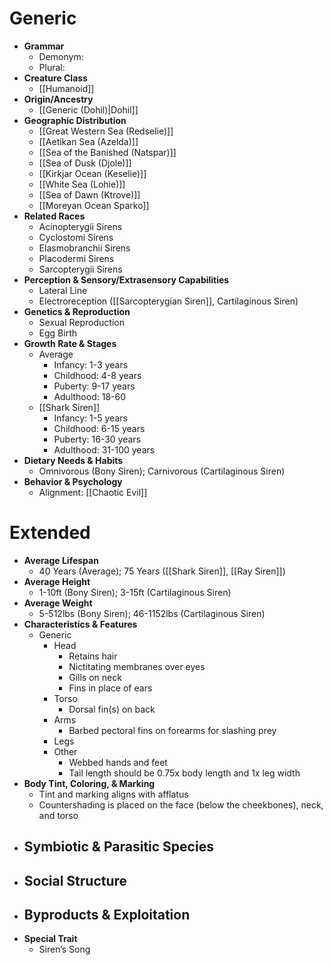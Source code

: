 # Generic

- **Grammar**
	- Demonym: 
	- Plural:
- **Creature Class**
	- [[Humanoid]]
- **Origin/Ancestry**
	- [[Generic (Dohil)|Dohil]]
- **Geographic Distribution**
	- [[Great Western Sea (Redselie)]]
	- [[Aetikan Sea (Azelda)]]
	- [[Sea of the Banished (Natspar)]]
	- [[Sea of Dusk (Djole)]]
	- [[Kirkjar Ocean (Keselie)]]
	- [[White Sea (Lohie)]]
	- [[Sea of Dawn (Ktrove)]]
	- [[Moreyan Ocean Sparko]]
- **Related Races**
	- Acinopterygii Sirens
	- Cyclostomi Sirens
	- Elasmobranchii Sirens
	- Placodermi Sirens
	- Sarcopterygii Sirens
- **Perception & Sensory/Extrasensory Capabilities**
	- Lateral Line
	- Electroreception ([[Sarcopterygian Siren]], Cartilaginous Siren)
- **Genetics & Reproduction**
	- Sexual Reproduction
	- Egg Birth
- **Growth Rate & Stages**
	- Average
		- Infancy: 1-3 years
		- Childhood: 4-8 years
		- Puberty: 9-17 years
		- Adulthood: 18-60
	- [[Shark Siren]]
		- Infancy: 1-5 years
		- Childhood: 6-15 years
		- Puberty: 16-30 years
		- Adulthood: 31-100 years
- **Dietary Needs & Habits**
	- Omnivorous (Bony Siren); Carnivorous (Cartilaginous Siren)
- **Behavior & Psychology**
	- Alignment: [[Chaotic Evil]]
# Extended
- **Average Lifespan**
	- 40 Years (Average); 75 Years ([[Shark Siren]], [[Ray Siren]])
- **Average Height**
	- 1-10ft (Bony Siren); 3-15ft (Cartilaginous Siren)
- **Average Weight**
	- 5-512lbs (Bony Siren); 46-1152lbs (Cartilaginous Siren)
- **Characteristics & Features**
	- Generic
		- Head
			- Retains hair
			- Nictitating membranes over eyes
			- Gills on neck
			- Fins in place of ears
		- Torso
			- Dorsal fin(s) on back
		- Arms
			- Barbed pectoral fins on forearms for slashing prey
		- Legs
		- Other
			- Webbed hands and feet
			- Tail length should be 0.75x body length and 1x leg width
- **Body Tint, Coloring, & Marking**
	- Tint and marking aligns with afflatus
	- Countershading is placed on the face (below the cheekbones), neck, and torso
- **Symbiotic & Parasitic Species**
	- 
- **Social Structure**
	- 
- **Byproducts & Exploitation**
	- 
- **Special Trait**
	- Siren’s Song